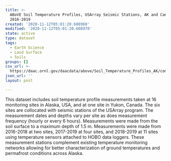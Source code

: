 ```yaml
---
title: >-
  ABoVE Soil Temperature Profiles, USArray Seismic Stations, AK and Canada,
  2016-2019
created: '2020-11-12T05:01:20.608960'
modified: '2020-11-12T05:01:20.608970'
state: active
type: dataset
tags:
  - Earth Science
  - Land Surface
  - Soils
groups: []
csv_url: >-
  https://daac.ornl.gov/daacdata/above/Soil_Temperature_Profiles_AK/comp/USArray_site_metadata.csv
json_url: ''
layout: post

---
```

This dataset includes soil temperature profile measurements taken at 16 monitoring sites in Alaska, USA, and at one site in Yukon, Canada. The six sites are collocated with seismic stations of the USArray program. The measurement dates and depths vary per site as does measurement frequency (hourly or every 6 hours). Measurements were made from the soil surface to a maximum depth of 1.5 m. Measurements were made from 2016-2018 at two sites, 2017-2019 at four sites, and 2018-2019 at 11 sites using temperature sensors attached to HOBO data loggers. These measurement stations complement existing temperature monitoring networks allowing for better characterization of ground temperatures and permafrost conditions across Alaska.
